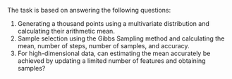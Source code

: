 The task is based on answering the following questions:
1. Generating a thousand points using a multivariate distribution and calculating their arithmetic mean.
2. Sample selection using the Gibbs Sampling method and calculating the mean, number of steps, number of samples, and accuracy.
3. For high-dimensional data, can estimating the mean accurately be achieved by updating a limited number of features and obtaining samples?
